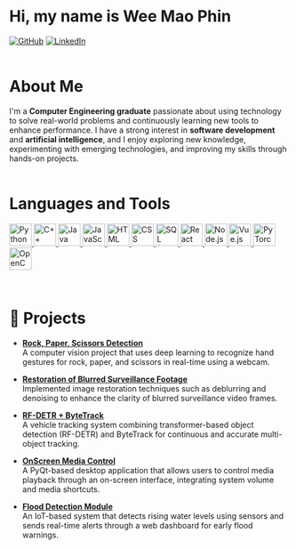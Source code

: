 # Hi, my name is Wee Mao Phin
[![GitHub](https://img.shields.io/badge/GitHub-181717?style=for-the-badge&logo=github&logoColor=white)](https://github.com/wmp1123)
[![LinkedIn](https://img.shields.io/badge/LinkedIn-0077B5?style=for-the-badge&logo=linkedin&logoColor=white)](https://www.linkedin.com/in/weemaophin/)
<br><br>

#  About Me  
I'm a **Computer Engineering graduate** passionate about using technology to solve real-world problems and continuously learning new tools to enhance performance. I have a strong interest in **software development** and **artificial intelligence**, and I enjoy exploring new knowledge, experimenting with emerging technologies, and improving my skills through hands-on projects.
<br><br>

# Languages and Tools  

<p align="left">
  <a href="https://www.python.org/" target="_blank" rel="noreferrer">
    <img src="https://cdn.jsdelivr.net/gh/devicons/devicon/icons/python/python-original.svg" alt="Python" width="40" height="40"/>
  </a>
  <a href="https://isocpp.org/" target="_blank" rel="noreferrer">
    <img src="https://cdn.jsdelivr.net/gh/devicons/devicon/icons/cplusplus/cplusplus-original.svg" alt="C++" width="40" height="40"/>
  </a>
  <a href="https://www.java.com/" target="_blank" rel="noreferrer">
    <img src="https://cdn.jsdelivr.net/gh/devicons/devicon/icons/java/java-original.svg" alt="Java" width="40" height="40"/>
  </a>
  <a href="https://developer.mozilla.org/en-US/docs/Web/JavaScript" target="_blank" rel="noreferrer">
    <img src="https://cdn.jsdelivr.net/gh/devicons/devicon/icons/javascript/javascript-original.svg" alt="JavaScript" width="40" height="40"/>
  </a>
  <a href="https://developer.mozilla.org/en-US/docs/Web/HTML" target="_blank" rel="noreferrer">
    <img src="https://cdn.jsdelivr.net/gh/devicons/devicon/icons/html5/html5-original.svg" alt="HTML" width="40" height="40"/>
  </a>
  <a href="https://developer.mozilla.org/en-US/docs/Web/CSS" target="_blank" rel="noreferrer">
    <img src="https://cdn.jsdelivr.net/gh/devicons/devicon/icons/css3/css3-original.svg" alt="CSS" width="40" height="40"/>
  </a>
  <a href="https://www.mysql.com/" target="_blank" rel="noreferrer">
    <img src="https://cdn.jsdelivr.net/gh/devicons/devicon/icons/mysql/mysql-original.svg" alt="SQL (MySQL)" width="40" height="40"/>
  </a>
  <a href="https://react.dev/" target="_blank" rel="noreferrer">
    <img src="https://cdn.jsdelivr.net/gh/devicons/devicon/icons/react/react-original.svg" alt="React" width="40" height="40"/>
  </a>
  <a href="https://nodejs.org/" target="_blank" rel="noreferrer">
    <img src="https://cdn.jsdelivr.net/gh/devicons/devicon/icons/nodejs/nodejs-original.svg" alt="Node.js" width="40" height="40"/>
  </a>
  <a href="https://vuejs.org/" target="_blank" rel="noreferrer">
    <img src="https://cdn.jsdelivr.net/gh/devicons/devicon/icons/vuejs/vuejs-original.svg" alt="Vue.js" width="40" height="40"/>
  </a>
  <a href="https://pytorch.org/" target="_blank" rel="noreferrer">
    <img src="https://cdn.jsdelivr.net/gh/devicons/devicon/icons/pytorch/pytorch-original.svg" alt="PyTorch" width="40" height="40"/>
  </a>
  <a href="https://opencv.org/" target="_blank" rel="noreferrer">
    <img src="https://cdn.jsdelivr.net/gh/devicons/devicon/icons/opencv/opencv-original.svg" alt="OpenCV" width="40" height="40"/>
  </a>
</p>
<br>


# 🚀 Projects
- **[Rock, Paper, Scissors Detection](https://github.com/codecinn27/ml_assignment_4733)**  
  A computer vision project that uses deep learning to recognize hand gestures for rock, paper, and scissors in real-time using a webcam.  

- **[Restoration of Blurred Surveillance Footage](https://github.com/NgWJ422/Restoration-of-Blurred-Surveillance-Footage)**  
  Implemented image restoration techniques such as deblurring and denoising to enhance the clarity of blurred surveillance video frames.  

- **[RF-DETR + ByteTrack](https://github.com/wmp1123/rfdetr-bytetrack)**  
  A vehicle tracking system combining transformer-based object detection (RF-DETR) and ByteTrack for continuous and accurate multi-object tracking.  

- **[OnScreen Media Control](https://github.com/wmp1123/OnScreen_Media_Control)**  
  A PyQt-based desktop application that allows users to control media playback through an on-screen interface, integrating system volume and media shortcuts.  

- **[Flood Detection Module](https://github.com/codecinn27/Y3S2_flood2)**  
  An IoT-based system that detects rising water levels using sensors and sends real-time alerts through a web dashboard for early flood warnings.

